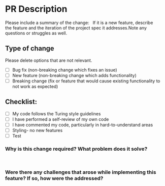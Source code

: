# PR Description
Please include a summary of the change:
​
​
If it is a new feature, describe the feature and the iteration of the project spec it addresses.
​
​
​
Note any questions or struggles as well.
​
## Type of change
Please delete options that are not relevant.
- [ ] Bug fix (non-breaking change which fixes an issue)
- [ ] New feature (non-breaking change which adds functionality)
- [ ] Breaking change (fix or feature that would cause existing functionality to not work as expected)
​
## Checklist:
- [ ] My code follows the Turing style guidelines
- [ ] I have performed a self-review of my own code
- [ ] I have commented my code, particularly in hard-to-understand areas
- [ ] Styling- no new features
- [ ] Test
​
### Why is this change required? What problem does it solve?
​
### Were there any challenges that arose while implementing this feature? If so, how were the addressed?
​
